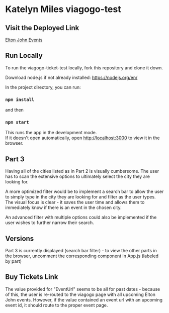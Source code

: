 
# Katelyn Miles viagogo-test

## Visit the Deployed Link

<a target="_blank" href="https://viagogo-elton-john.netlify.com/"> Elton John Events</a>

## Run Locally

To run the viagogo-ticket-test locally, fork this repository and clone it down.

Download node.js if not already installed: https://nodejs.org/en/

In the project directory, you can run:

### `npm install`

and then 

### `npm start`

This runs the app in the development mode.<br />
If it doesn't open automatically, open [http://localhost:3000](http://localhost:3000) to view it in the browser.

## Part 3

Having all of the cities listed as in Part 2 is visually cumbersome. The user has to scan the extensive options to ultimately select the city they are looking for. 

A more optimized filter would be to implement a search bar to allow the user to simply type in the city they are looking for and filter as the user types. The visual focus is clear - it saves the user time and allows them to immediately know if there is an event in the chosen city.

An advanced filter with multiple options could also be implemented if the user wishes to further narrow their search.

## Versions

Part 3 is currently displayed (search bar filter) - to view the other parts in the browser, uncomment the corresponding component in App.js (labeled by part)

## Buy Tickets Link
The value provided for "EventUrl" seems to be all for past dates - because of this, the user is re-routed to the viagogo page with all upcoming Elton John events. However, if the value contained an event url with an upcoming event id, it should route to the proper event page.

